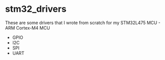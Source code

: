 # stm32_drivers

These are some drivers that I wrote from scratch for my STM32L475 MCU - ARM Cortex-M4 MCU
* GPIO
* I2C
* SPI
* UART
